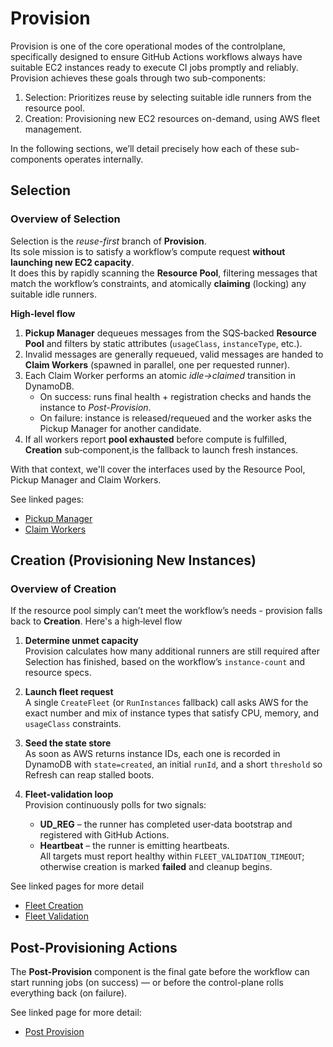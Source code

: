 # Provision

Provision is one of the core operational modes of the controlplane, specifically designed to ensure GitHub Actions workflows always have suitable EC2 instances ready to execute CI jobs promptly and reliably. Provision achieves these goals through two sub-components:

 1. Selection: Prioritizes reuse by selecting suitable idle runners from the resource pool.
 2. Creation: Provisioning new EC2 resources on-demand, using AWS fleet management.

In the following sections, we’ll detail precisely how each of these sub-components operates internally.

## Selection

### Overview of Selection

Selection is the *reuse-first* branch of **Provision**.  
Its sole mission is to satisfy a workflow’s compute request **without launching new EC2 capacity**.  
It does this by rapidly scanning the **Resource Pool**, filtering messages that match the workflow’s constraints, and atomically **claiming** (locking) any suitable idle runners.

**High‑level flow**

1. **Pickup Manager** dequeues messages from the SQS‑backed **Resource Pool** and filters by static attributes (`usageClass`, `instanceType`, etc.).
2. Invalid messages are generally requeued, valid messages are handed to **Claim Workers** (spawned in parallel, one per requested runner).
3. Each Claim Worker performs an atomic *idle->claimed* transition in DynamoDB.  
    - On success: runs final health + registration checks and hands the instance to *Post-Provision*.  
    - On failure: instance is released/requeued and the worker asks the Pickup Manager for another candidate.
4. If all workers report **pool exhausted** before compute is fulfilled, **Creation** sub‑component,is the fallback to launch fresh instances.

With that context, we'll cover the interfaces used by the Resource Pool, Pickup Manager and Claim Workers.

See linked pages:

- [Pickup Manager](./selection/pickup-manager.md)
- [Claim Workers](./selection/claim-workers.md)

## Creation (Provisioning New Instances)

### Overview of Creation

If the resource pool simply can’t meet the workflow’s needs - provision falls back to **Creation**. Here's a high‑level flow

1. **Determine unmet capacity**  
   Provision calculates how many additional runners are still required after Selection has finished, based on the workflow’s `instance-count` and resource specs.

2. **Launch fleet request**  
   A single `CreateFleet` (or `RunInstances` fallback) call asks AWS for the exact number and mix of instance types that satisfy CPU, memory, and `usageClass` constraints.

3. **Seed the state store**  
   As soon as AWS returns instance IDs, each one is recorded in DynamoDB with `state=created`, an initial `runId`, and a short `threshold` so Refresh can reap stalled boots.

4. **Fleet‑validation loop**  
   Provision continuously polls for two signals:  
      - **UD_REG** – the runner has completed user‑data bootstrap and registered with GitHub Actions.  
      - **Heartbeat** – the runner is emitting heartbeats.  
   All targets must report healthy within `FLEET_VALIDATION_TIMEOUT`; otherwise creation is marked **failed** and cleanup begins.

See linked pages for more detail

- [Fleet Creation](./creation/fleet-creation.md)
- [Fleet Validation](./creation/fleet-validation.md)

## Post-Provisioning Actions

The **Post-Provision** component is the final gate before the workflow can start running jobs (on success) — or before the control-plane rolls everything back (on failure).  

See linked page for more detail:

- [Post Provision](./post-provision.md)
